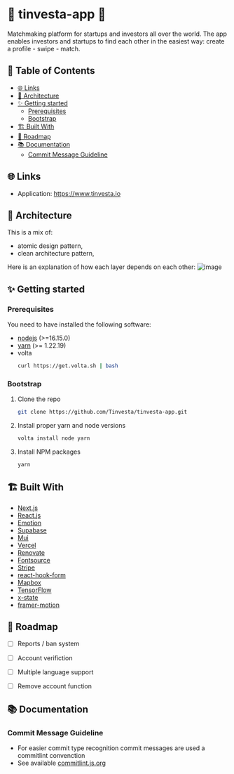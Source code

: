 
# 💸 tinvesta-app 💸

Matchmaking platform for startups and investors all over the world. The app enables investors and startups to find each other in the easiest way: create a profile - swipe - match.

## 📖 Table of Contents

- [🌐 Links](#user-content--links)
- [🎨 Architecture](#user-content--architecture)
- [✨ Getting started](#user-content--getting-started)
  - [Prerequisites](#prerequisites)
  - [Bootstrap](#bootstrap)
- [🏗️ Built With](#user-content--built-with)
- [🥅 Roadmap](#user-content--roadmap)
- [📚 Documentation](#user-content--documentation)
  - [Commit Message Guideline](#commit-message-guideline)

## 🌐 Links

- Application: https://www.tinvesta.io

## 🎨 Architecture

This is a mix of:

- atomic design pattern,
- clean architecture pattern,

Here is an explanation of how each layer depends on each other:
![image](https://michalzalecki.com/posts/elegant-frontend-architecture-layers@2x.png)

## ✨ Getting started

### Prerequisites

You need to have installed the following software:

- [nodejs](https://nodejs.org/en/) (>=16.15.0)
- [yarn](https://npmjs.com/) (>= 1.22.19)
- volta
  ```sh
  curl https://get.volta.sh | bash
  ```

### Bootstrap

1. Clone the repo
   ```sh
   git clone https://github.com/Tinvesta/tinvesta-app.git
   ```
2. Install proper yarn and node versions
   ```sh
   volta install node yarn
   ```
3. Install NPM packages
   ```sh
   yarn
   ```


## 🏗️ Built With

- [Next.js](https://nextjs.org/)
- [React.js](https://reactjs.org/)
- [Emotion](https://emotion.sh/)
- [Supabase](https://supabase.com/)
- [Mui](https://mui.com/)
- [Vercel](https://vercel.com/)
- [Renovate](https://renovatebot.com/)
- [Fontsource](https://fontsource.org/)
- [Stripe](https://stripe.com/)
- [react-hook-form](https://react-hook-form.com/)
- [Mapbox](https://www.mapbox.com/)
- [TensorFlow](https://www.tensorflow.org/js)
- [x-state](https://xstate.js.org/)
- [framer-motion](https://www.framer.com/motion/)

## 🥅 Roadmap

- [ ] Reports / ban system
- [ ] Account verifiction
- [ ] Multiple language support
- [ ] Remove account function


## 📚 Documentation

### Commit Message Guideline

- For easier commit type recognition commit messages are used a commitlint convenction
- See available [commitlint.js.org](https://commitlint.js.org)
